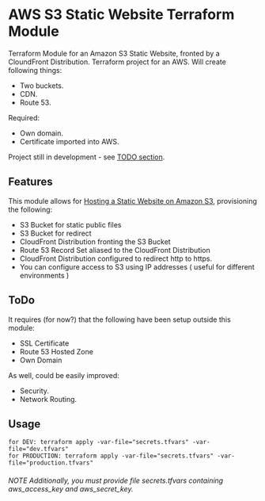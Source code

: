 # AWS S3 Static Website Terraform Module
Terraform Module for an Amazon S3 Static Website, fronted by a CloundFront Distribution.
Terraform project for an AWS. Will create following things: 
- Two buckets.
- CDN.
- Route 53.

Required:
- Own domain.
- Certificate imported into AWS.

Project still in development - see [TODO section](#todo).

## Features
This module allows for [Hosting a Static Website on Amazon S3](https://docs.aws.amazon.com/AmazonS3/latest/dev/WebsiteHosting.html), provisioning the following:

- S3 Bucket for static public files
- S3 Bucket for redirect
- CloudFront Distribution fronting the S3 Bucket
- Route 53 Record Set aliased to the CloudFront Distribution
- CloudFront Distribution configured to redirect http to https.
- You can configure access to S3 using IP addresses ( useful for different environments )

## ToDo
It requires (for now?) that the following have been setup outside this module:
- SSL Certificate
- Route 53 Hosted Zone
- Own Domain

As well, could be easily improved:
- Security.
- Network Routing.

## Usage
```
for DEV: terraform apply -var-file="secrets.tfvars" -var-file="dev.tfvars"
for PRODUCTION: terraform apply -var-file="secrets.tfvars" -var-file="production.tfvars"
```

###### NOTE Additionally, you must provide file  secrets.tfvars containing aws_access_key and aws_secret_key.
